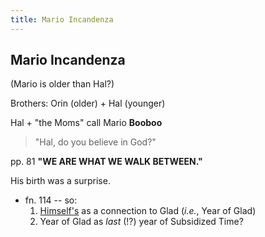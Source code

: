 ```yaml
---
title: Mario Incandenza
---
```


Mario Incandenza
----------------

(Mario is older than Hal?)

Brothers: Orin (older) + Hal (younger)

Hal + "the Moms" call Mario **Booboo**

> "Hal, do you believe in God?"

pp. 81 **"WE ARE WHAT WE WALK BETWEEN."**

His birth was a surprise.

* fn. 114 -- so:
  1. [Himself's](/characters/Himself) as a connection to Glad (*i.e.*, Year of Glad)
  2. Year of Glad as *last* (!?) year of Subsidized Time?